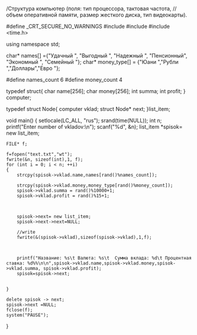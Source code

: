 /Структура компьютер (поля: тип процессора, тактовая частота,
// объем оперативной памяти, размер жесткого диска, тип видеокарты).

#define _CRT_SECURE_NO_WARNINGS
#include <iostream>
#include <fstream>
#include <time.h>

using namespace std;

char* names[] ={"Удачный   ", "Выгодный  ", "Надежный  ", "Пенсионный", "Экономный ", "Семейный  "};
char* money_type[] = {"Юани   ","Рубли  ","Доллары","Евро   "};

#define names_count 6
#define money_count 4


typedef struct{
	char name[256];
	char money[256];
	int summa;
	int profit;
} computer;


typedef struct Node{
	computer vklad;
	struct Node* next;
}list_item;


void main()
{
	setlocale(LC_ALL, "rus");
	srand(time(NULL));
	int n;
	printf("Enter number of vkladov:\n");
	scanf("%d", &n);
	list_item *spisok= new list_item;

	FILE* f;

	f=fopen("text.txt","wt");
	fwrite(&n, sizeof(int),1, f);
	for (int i = 0; i < n; ++i) 
	{
		strcpy(spisok->vklad.name,names[rand()%names_count]);

		strcpy(spisok->vklad.money,money_type[rand()%money_count]);
		spisok->vklad.summa = rand()%10000+1;
		spisok->vklad.profit = rand()%15+1;



		spisok->next= new list_item;
		spisok->next->next=NULL;

		//write
		fwrite(&(spisok->vklad),sizeof(spisok->vklad),1,f);
		


		printf("Название: %s\t Валюта: %s\t  Сумма вклада: %d\t Процентная ставка: %d%%\n\n",spisok->vklad.name,spisok->vklad.money,spisok->vklad.summa, spisok->vklad.profit); 
		spisok=spisok->next;


	}

	delete spisok -> next;
	spisok->next =NULL;
	fclose(f);
	system("PAUSE");

}

